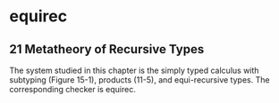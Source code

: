 equirec
========

21 Metatheory of Recursive Types
--------------------------------

The system studied in this chapter is the simply typed calculus with subtyping (Figure 15-1), products (11-5), and equi-recursive types. The corresponding checker is equirec.
